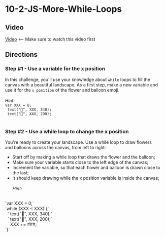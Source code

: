 # 10-2-JS-More-While-Loops

## Video

[Video](https://youtu.be/pfW18OL2hOo) <-- Make sure to watch this video first<br>

## Directions

### Step #1 - Use a variable for the x position <br>

In this challenge, you'll use your knowledge about `while` loops to fill the canvas with a beautiful landscape. As a first step, make a new variable and use it for the `x position` of the flower and balloon emoji.
<br><br>
_Hint:_
<br>
`var XXX = 0;`<br>
` text("🌼", XXX, 340);`<br>
` text("🎈", XXX, 200);`
<br><br>

### Step #2 - Use a while loop to change the x position <br>

You're ready to create your landscape. Use a while loop to draw flowers and balloons across the canvas, from left to right:

- Start off by making a while loop that draws the flower and the balloon;
- Make sure your variable starts close to the left edge of the canvas;
- Increment the variable, so that each flower and balloon is drawn close to the last;
- It should keep drawing while the x position variable is inside the canvas;
<br><br>
_Hint:_
<br>
`var XXX = 0;`<br>
`while (XXX < XXX) {`<br>
&nbsp;&nbsp;` text("🌼", XXX, 340);`<br>
&nbsp;&nbsp;` text("🎈", XXX, 200);`<br>
&nbsp;&nbsp;` XXX += ###;` <br>
`}`
<br><br>
